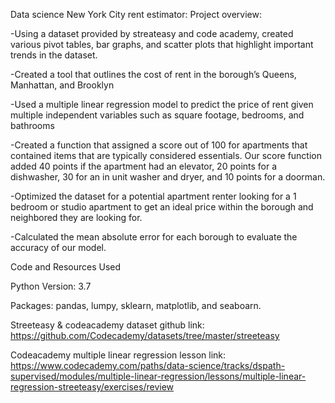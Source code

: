 Data science New York City rent estimator: 
Project overview: 

-Using a dataset provided by streateasy and code academy, created various pivot tables, bar graphs, and scatter plots that highlight important trends in the dataset.

-Created a tool that outlines the cost of rent in the borough’s Queens, Manhattan, and Brooklyn 

-Used a multiple linear regression model to predict the price of rent given multiple independent variables such as square footage, bedrooms, and bathrooms

-Created a function that assigned a score out of 100 for apartments that contained items that are typically considered essentials. Our score function added 40 points if the apartment had an elevator, 20 points for a dishwasher, 30 for an in unit washer and dryer, and 10 points for a doorman.

-Optimized the dataset for a potential apartment renter looking for a 1 bedroom  or studio apartment to get an ideal price within the borough and neighbored they are looking for. 

-Calculated the mean absolute error  for each borough to evaluate the accuracy of our model.



Code and Resources Used

Python Version: 3.7 

Packages: pandas, lumpy, sklearn, matplotlib, and seaboarn.

Streeteasy & codeacademy dataset github link: https://github.com/Codecademy/datasets/tree/master/streeteasy

Codeacademy multiple linear regression lesson link: https://www.codecademy.com/paths/data-science/tracks/dspath-supervised/modules/multiple-linear-regression/lessons/multiple-linear-regression-streeteasy/exercises/review



